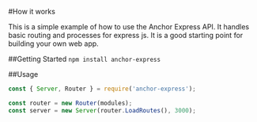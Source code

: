 #How it works

This is a simple example of how to use the Anchor Express API. It handles basic routing and processes for express js. It is a good starting point for building your own web app.

##Getting Started
`npm install anchor-express`

##Usage

```javascript
const { Server, Router } = require('anchor-express');

const router = new Router(modules);
const server = new Server(router.LoadRoutes(), 3000);
```
